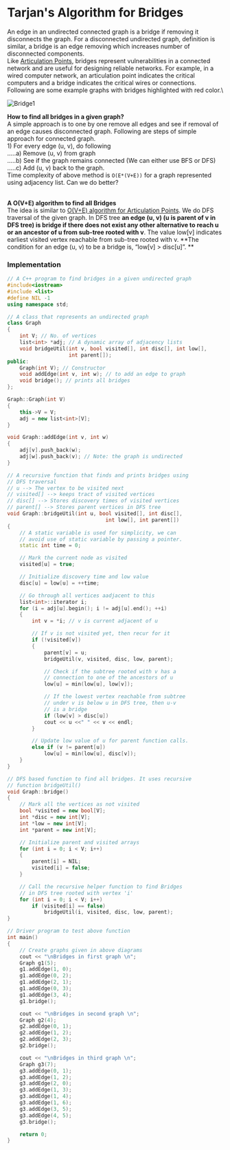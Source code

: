# Tarjan's Algorithm for Bridges

An edge in an undirected connected graph is a bridge if removing it disconnects the graph. For a disconnected undirected graph, definition is similar, a bridge is an edge removing which increases number of disconnected components. \
Like [Articulation Points](articulation-point.md), bridges represent vulnerabilities in a connected network and are useful for designing reliable networks. For example, in a wired computer network, an articulation point indicates the critical computers and a bridge indicates the critical wires or connections.\
Following are some example graphs with bridges highlighted with red color.\
 

![Bridge1](https://media.geeksforgeeks.org/wp-content/cdn-uploads/Bridge1.png)

**How to find all bridges in a given graph?** \
A simple approach is to one by one remove all edges and see if removal of an edge causes disconnected graph. Following are steps of simple approach for connected graph.\
1\) For every edge (u, v), do following \
…..a) Remove (u, v) from graph \
..…b) See if the graph remains connected (We can either use BFS or DFS) \
…..c) Add (u, v) back to the graph.\
Time complexity of above method is `O(E*(V+E))` for a graph represented using adjacency list. Can we do better?

\
**A O(V+E) algorithm to find all Bridges** \
The idea is similar to [O(V+E) algorithm for Articulation Points](articulation-point.md). We do DFS traversal of the given graph. In DFS tree **an edge (u, v) (u is parent of v in DFS tree) is bridge if there does not exist any other alternative to reach u or an ancestor of u from sub-tree rooted with v**. The value low\[v] indicates earliest visited vertex reachable from sub-tree rooted with v. **The condition for an edge (u, v) to be a bridge is, “low\[v] > disc\[u]”. **

### **Implementation**

```cpp
// A C++ program to find bridges in a given undirected graph
#include<iostream>
#include <list>
#define NIL -1
using namespace std;

// A class that represents an undirected graph
class Graph
{
	int V; // No. of vertices
	list<int> *adj; // A dynamic array of adjacency lists
	void bridgeUtil(int v, bool visited[], int disc[], int low[],
					int parent[]);
public:
	Graph(int V); // Constructor
	void addEdge(int v, int w); // to add an edge to graph
	void bridge(); // prints all bridges
};

Graph::Graph(int V)
{
	this->V = V;
	adj = new list<int>[V];
}

void Graph::addEdge(int v, int w)
{
	adj[v].push_back(w);
	adj[w].push_back(v); // Note: the graph is undirected
}

// A recursive function that finds and prints bridges using
// DFS traversal
// u --> The vertex to be visited next
// visited[] --> keeps tract of visited vertices
// disc[] --> Stores discovery times of visited vertices
// parent[] --> Stores parent vertices in DFS tree
void Graph::bridgeUtil(int u, bool visited[], int disc[],
								int low[], int parent[])
{
	// A static variable is used for simplicity, we can
	// avoid use of static variable by passing a pointer.
	static int time = 0;

	// Mark the current node as visited
	visited[u] = true;

	// Initialize discovery time and low value
	disc[u] = low[u] = ++time;

	// Go through all vertices aadjacent to this
	list<int>::iterator i;
	for (i = adj[u].begin(); i != adj[u].end(); ++i)
	{
		int v = *i; // v is current adjacent of u

		// If v is not visited yet, then recur for it
		if (!visited[v])
		{
			parent[v] = u;
			bridgeUtil(v, visited, disc, low, parent);

			// Check if the subtree rooted with v has a
			// connection to one of the ancestors of u
			low[u] = min(low[u], low[v]);

			// If the lowest vertex reachable from subtree
			// under v is below u in DFS tree, then u-v
			// is a bridge
			if (low[v] > disc[u])
			cout << u <<" " << v << endl;
		}

		// Update low value of u for parent function calls.
		else if (v != parent[u])
			low[u] = min(low[u], disc[v]);
	}
}

// DFS based function to find all bridges. It uses recursive
// function bridgeUtil()
void Graph::bridge()
{
	// Mark all the vertices as not visited
	bool *visited = new bool[V];
	int *disc = new int[V];
	int *low = new int[V];
	int *parent = new int[V];

	// Initialize parent and visited arrays
	for (int i = 0; i < V; i++)
	{
		parent[i] = NIL;
		visited[i] = false;
	}

	// Call the recursive helper function to find Bridges
	// in DFS tree rooted with vertex 'i'
	for (int i = 0; i < V; i++)
		if (visited[i] == false)
			bridgeUtil(i, visited, disc, low, parent);
}

// Driver program to test above function
int main()
{
	// Create graphs given in above diagrams
	cout << "\nBridges in first graph \n";
	Graph g1(5);
	g1.addEdge(1, 0);
	g1.addEdge(0, 2);
	g1.addEdge(2, 1);
	g1.addEdge(0, 3);
	g1.addEdge(3, 4);
	g1.bridge();

	cout << "\nBridges in second graph \n";
	Graph g2(4);
	g2.addEdge(0, 1);
	g2.addEdge(1, 2);
	g2.addEdge(2, 3);
	g2.bridge();

	cout << "\nBridges in third graph \n";
	Graph g3(7);
	g3.addEdge(0, 1);
	g3.addEdge(1, 2);
	g3.addEdge(2, 0);
	g3.addEdge(1, 3);
	g3.addEdge(1, 4);
	g3.addEdge(1, 6);
	g3.addEdge(3, 5);
	g3.addEdge(4, 5);
	g3.bridge();

	return 0;
}

```
